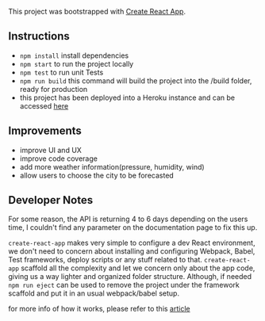 This project was bootstrapped with [Create React App](https://github.com/facebookincubator/create-react-app).

## Instructions

- `npm install` install dependencies
- `npm start` to run the project locally
- `npm test` to run unit Tests
- `npm run build` this command will build the project into the /build folder, ready for production
- this project has been deployed into a Heroku instance and can be accessed [here](https://gr-weather-forecast.herokuapp.com/)

## Improvements

- improve UI and UX
- improve code coverage
- add more weather information(pressure, humidity, wind)
- allow users to choose the city to be forecasted

## Developer Notes

For some reason, the API is returning 4 to 6 days depending on the users time, I couldn't find any parameter on the documentation page to fix this up.

`create-react-app` makes very simple to configure a dev React environment, we don't need to concern about installing and configuring Webpack, Babel, Test frameworks, deploy scripts or any stuff related to that. `create-react-app` scaffold all the complexity and let we concern only about the app code, giving us a way lighter and organized folder structure. Although, if needed `npm run eject` can be used to remove the project under the framework scaffold and put it in an usual webpack/babel setup.

for more info of how it works, please refer to this [article](https://medium.com/in-the-weeds/learning-react-with-create-react-app-part-1-a12e1833fdc)
